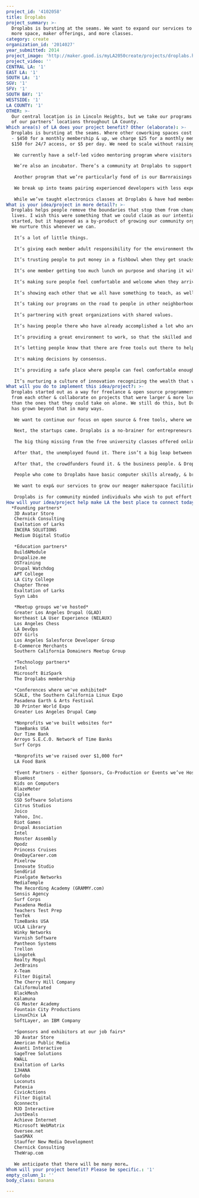 ```yaml
---
project_id: '4102058'
title: Droplabs
project_summary: >-
  Droplabs is bursting at the seams. We want to expand our services to include
  more space, maker offerings, and more classes.
category: create
organization_id: '2014027'
year_submitted: 2014
project_image: 'http://maker.good.is/myLA2050create/projects/droplabs.html'
project_video: ''
CENTRAL LA: '1'
EAST LA: '1'
SOUTH LA: '1'
SGV: '1'
SFV: '1'
SOUTH BAY: '1'
WESTSIDE: '1'
LA COUNTY: '1'
OTHER: >-
  Our central location is in Lincoln Heights, but we take our programs to many
  of our partners’ locations throughout LA County.
Which area(s) of LA does your project benefit? Other (elaborate): >-
  Droplabs is bursting at the seams. Where other coworking spaces cost from $250
  - $450 for a monthly membership & up, we charge $25 for a monthly membership,
  $150 for 24/7 access, or $5 per day. We need to scale without raising prices. 
   
   We currently have a self-led video mentoring program where visitors can choose from our extensive video library to learn different and advanced web programming skills. We’ve seen people come to Droplabs with the most basic computer skills take on new clients after a couple of months. We would expand this program to include more disciplines.
   
   We’re also an incubator. There’s a community at Droplabs to support budding entrepreneurs while they navigate all of the tricky aspects of running their own business, from motivation to how to price their skills. We’ve had about 50 startups run through Droplabs. We’re a natural choice for bootstrapping startups. We would offer more programs for startups, as well as find funding opportunities for them. 
   
   Another program that we’re particularly fond of is our Barnraisings with Coders with a Cause. For a non-profit we’ll gather a team of developers at different experience levels & from start to finish build or improve the non-profit’s website. 
   
   We break up into teams pairing experienced developers with less experienced developers, & use the opportunity to teach aspects of how to build a large website, from requirements gathering to deployment, using open source tools, using professional workflows, in a professional team. Everyone benefits. We would expand this program. 
   
   While we’ve taught electronics classes at Droplabs & have had members build everything from a hands-free mouse to drones that can go 80 miles an hour, we’re really not set up as a fully fledged makerspace yet, but getting maker equipment is at the top of our wishlist. We already have people who can teach CAD, circuitry, & robotics. We have some of the brightest minds in LA willing to teach all sorts of things in a friendly, fun way.
What is your idea/project in more detail?: >-
  Droplabs helps people remove the boundaries that stop them from changing their
  lives. I wish this were something that we could claim as our intention when we
  started, but it happened as a by-product of growing our community organically.
  We nurture this whenever we can.
   
   It’s a lot of little things. 
   
   It’s giving each member adult responsibility for the environment they’re working in, and responsibility for what they learn, and sitting back while people take responsibility for the directions of their own lives. It’s respecting the decisions they make.
   
   It’s trusting people to put money in a fishbowl when they get snacks. 
   
   It’s one member getting too much lunch on purpose and sharing it with people he knows don’t have a lot of money. 
   
   It’s making sure people feel comfortable and welcome when they arrive, and making sure that people feel good about where they are on their journey no matter what their skill level. 
   
   It’s showing each other that we all have something to teach, as well as learn.
   
   It’s taking our programs on the road to people in other neighborhoods. 
   
   It’s partnering with great organizations with shared values.
   
   It’s having people there who have already accomplished a lot who are there to help others gain the necessary skills to operate as a freelancer or run a business. 
   
   It’s providing a great environment to work, so that the skilled and the curious come.
   
   It’s letting people know that there are free tools out there to help them build or learn what they need. 
   
   It's making decisions by consensus.
   
   It’s providing a safe place where people can feel comfortable enough to unleash their imaginations. 
   
   It’s nurturing a culture of innovation recognizing the wealth that we have around us, just by being alive right now.
What will you do to implement this idea/project?: >-
  Droplabs started out as a way for freelance & open source programmers to learn
  from each other & collaborate on projects that were larger & more lucrative
  than the ones that they could take on alone. We still do this, but Droplabs
  has grown beyond that in many ways. 
   
   We want to continue our focus on open source & free tools, where we have had enormous success. From hosting open source meetups & classes to coordinating groups taking free online classes to job & career fairs. We have found that leveraging these in combination & in community to be a huge multiplier for learning effort. 
   
   Next, the startups came. Droplabs is a no-brainer for entrepreneurs. The cost of most coworking spaces is too luxurious for most bootstrapping startups – especially in the early stage. We are decidedly no-frills. We don’t have Aeron chairs or consciously placed rough granite. We do have free parking & a great community of innovative thinkers who are helpful & kind. 
   
   The big thing missing from the free university classes offered online is the motivation & persistence that comes from personal experience with other classmembers. (One of our members’ teams beat out 20,000 other students in the Stanford Entrepreneurship class for their Entrepreneurship challenge. We couldn’t be more proud.)
   
   After that, the unemployed found it. There isn’t a big leap between being unemployed & being an entrepreneur. It’s more of a mindset. Some use their unemployment checks as seed funding to build their startups. Others learned new skills & took on clients. Many have been abused by a harsh system, & find confidence & comradeship in a safe environment, blossoming as individuals. 
   
   After that, the crowdfunders found it. & the business people. & Droplabs became a full-fledged incubator, with a constellation of supportive advisors, attorneys & others. 
   
   People who come to Droplabs have basic computer skills already, & bring their own laptops. 
   
   We want to exp& our services to grow our meager makerspace facilities (we have equipment for electronics) & purchase classroom computers. We already have close partnerships with machine & fabrication shops. We already hold job fairs & career fairs for the software industry. We would like to do the same for other industries as we are able to offer more diversity in skills training, & as we grow our community.
   
   Droplabs is for community minded individuals who wish to put effort into growing professionally & personally.
How will your idea/project help make LA the best place to connect today? In LA2050?: |-
  *Founding partners*
   3D Avatar Store
   Chernick Consulting
   Exaltation of Larks
   INCERA SOLUTIONS
   Medium Digital Studio
   
   *Education partners*
   BuildAModule
   Drupalize.me
   OSTraining
   Drupal Watchdog
   APT College
   LA City College
   Chapter Three
   Exaltation of Larks
   Syyn Labs
   
   *Meetup groups we've hosted*
   Greater Los Angeles Drupal (GLAD)
   Northeast LA User Experience (NELAUX)
   Los Angeles Chess
   LA DevOps
   DIY Girls
   Los Angeles Salesforce Developer Group
   E-Commerce Merchants
   Southern California Domainers Meetup Group
   
   *Technology partners*
   Intel
   Microsoft BizSpark
   The Droplabs membership
   
   *Conferences where we've exhibited*
   SCALE, the Southern California Linux Expo
   Pasadena Earth & Arts Festival
   3D Printer World Expo
   Greater Los Angeles Drupal Camp
   
   *Nonprofits we've built websites for*
   TimeBanks USA
   Our Time Bank
   Arroyo S.E.C.O. Network of Time Banks
   Surf Corps
   
   *Nonprofits we've raised over $1,000 for*
   LA Food Bank
   
   *Event Partners - either Sponsors, Co-Production or Events we’ve Hosted
   BlueHost
   Kids on Computers
   BlazeMeter
   Ciplex
   SSD Software Solutions
   Citrus Studios
   Joico
   Yahoo, Inc.
   Riot Games
   Drupal Association
   Intel
   Monster Assembly
   Opodz
   Princess Cruises
   OneDayCareer.com
   Pixelrow
   Innovate Studio
   SendGrid
   Pixelgate Networks
   MediaTemple
   The Recording Academy (GRAMMY.com)
   Sensis Agency
   Surf Corps
   Pasadena Media
   Teachers Test Prep
   TenTek
   TimeBanks USA
   UCLA Library
   Winky Networks
   Varnish Software
   Pantheon Systems
   Trellon
   Lingotek
   Realty Mogul
   JetBrains
   X-Team
   Filter Digital
   The Cherry Hill Company
   Califormulated
   BlackMesh
   Kalamuna
   CG Master Academy
   Fountain City Productions
   LinuxChix LA
   SoftLayer, an IBM Company
   
   *Sponsors and exhibitors at our job fairs*
   3D Avatar Store
   American Public Media
   Avanti Interactive
   SageTree Solutions
   KWALL
   Exaltation of Larks
   IJHANA
   Gofobo
   Loconuts
   Patexia
   CivicActions
   Filter Digital
   Qconnects
   MJD Interactive
   JustDeals
   Achieve Internet
   Microsoft WebMatrix
   Oversee.net
   SaaSMAX
   Stauffer New Media Development
   Chernick Consulting
   TheWrap.com
   
   We anticipate that there will be many more…
Whom will your project benefit? Please be specific.: '1'
empty_column_1: ''
body_class: banana

---
```

